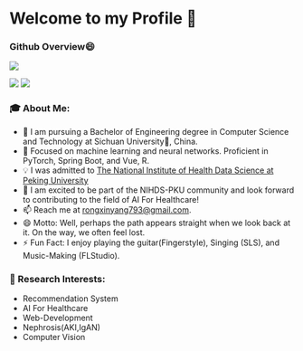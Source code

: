 # Welcome to my Profile 👋

### Github Overview😄

![](https://komarev.com/ghpvc/?username=yangrongxinuser&color=green)

[![](https://img.shields.io/badge/🌐%20%20%20Homepage-red??&style=flat-square)](https://github.com/yangrongxinuser)
[![](https://img.shields.io/badge/Google%20Scholar-%234285F4.svg?&style=flat-square&logo=google-scholar&logoColor=white)](https://scholar.google.com.hk/citations?user=871rsE0AAAAJ&hl=zh-CN)

### 🎓 About Me:

- 🔭 I am pursuing a Bachelor of Engineering degree in Computer Science and Technology at Sichuan University🐼, China.
- 🌱 Focused on machine learning and neural networks. Proficient in PyTorch, Spring Boot, and Vue, R.
- 💡 I was admitted to [The National Institute of Health Data Science at Peking University](https://www.nihds.pku.edu.cn/)
- 👯 I am excited to be part of the NIHDS-PKU community and look forward to contributing to the field of AI For Healthcare! 
- 📫 Reach me at rongxinyang793@gmail.com.
- 😄 Motto: Well, perhaps the path appears straight when we look back at it. On the way, we often feel lost.
- ⚡ Fun Fact: I enjoy playing the guitar(Fingerstyle), Singing (SLS), and Music-Making (FLStudio).

### 🔭 Research Interests:

- Recommendation System
- AI For Healthcare
- Web-Development
- Nephrosis(AKI,IgAN)
- Computer Vision



<!--
**yangrongxinuser/yangrongxinuser** is a ✨ _special_ ✨ repository because its `README.md` (this file) appears on your GitHub profile.

Here are some ideas to get you started:

- 🔭 I’m currently working on ...
- 🌱 I’m currently learning ...
- 👯 I’m looking to collaborate on ...
- 🤔 I’m looking for help with ...
- 💬 Ask me about ...
- 😄 Pronouns: ...
- ⚡ Fun fact: ...
-->
